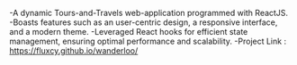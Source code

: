 -A dynamic Tours-and-Travels web-application programmed with ReactJS.
-Boasts features such as an user-centric design, a responsive interface, and a modern theme.
-Leveraged React hooks for efficient state management, ensuring optimal performance and scalability.
-Project Link : https://fluxcy.github.io/wanderloo/
